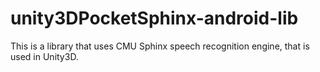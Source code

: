 # unity3DPocketSphinx-android-lib
This is a library that uses CMU Sphinx speech recognition engine, that is used in Unity3D.
